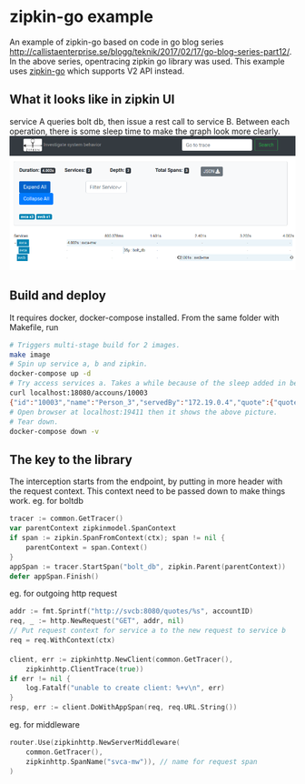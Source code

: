 
# zipkin-go example

An example of zipkin-go based on code in go blog series http://callistaenterprise.se/blogg/teknik/2017/02/17/go-blog-series-part12/. In the above series, opentracing zipkin go library was used. This example uses [zipkin-go](https://zipkin.io/pages/existing_instrumentations.html) which supports V2 API instead.

## What it looks like in zipkin UI

service A queries bolt db, then issue a rest call to service B. Between each operation, there is some sleep time to make the graph look more clearly.
![Screenshot](zipkin.png)

## Build and deploy

It requires docker, docker-compose installed. From the same folder with Makefile, run

```sh
# Triggers multi-stage build for 2 images.
make image
# Spin up service a, b and zipkin.
docker-compose up -d
# Try access services a. Takes a while because of the sleep added in between.
curl localhost:18080/accouns/10003
{"id":"10003","name":"Person_3","servedBy":"172.19.0.4","quote":{"quote":"May the source be with account ID 10003","ipAddress":"svcb","language":"en"}}
# Open browser at localhost:19411 then it shows the above picture. 
# Tear down.
docker-compose down -v
```

## The key to the library

The interception starts from the endpoint, by putting in more header with the request context. This context need to be passed down to make things work.
eg. for boltdb

```go
tracer := common.GetTracer()
var parentContext zipkinmodel.SpanContext
if span := zipkin.SpanFromContext(ctx); span != nil {
    parentContext = span.Context()
}
appSpan := tracer.StartSpan("bolt_db", zipkin.Parent(parentContext))
defer appSpan.Finish()
```

eg. for outgoing http request

```go
addr := fmt.Sprintf("http://svcb:8080/quotes/%s", accountID)
req, _ := http.NewRequest("GET", addr, nil)
// Put request context for service a to the new request to service b
req = req.WithContext(ctx)

client, err := zipkinhttp.NewClient(common.GetTracer(),
    zipkinhttp.ClientTrace(true))
if err != nil {
    log.Fatalf("unable to create client: %+v\n", err)
}
resp, err := client.DoWithAppSpan(req, req.URL.String())
```

eg. for middleware

```go
router.Use(zipkinhttp.NewServerMiddleware(
    common.GetTracer(),
    zipkinhttp.SpanName("svca-mw")), // name for request span
)
```

